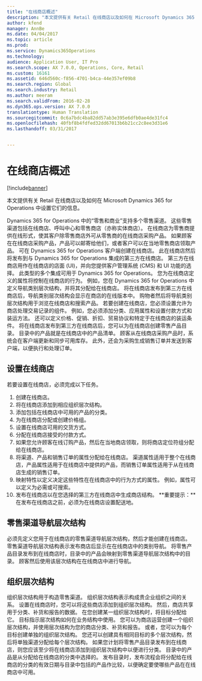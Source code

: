 ```yaml
---
title: "在线商店概述"
description: "本文提供有关 Retail 在线商店以及如何在 Microsoft Dynamics 365 for Operations 中设置它们的信息。"
author: kfend
manager: AnnBe
ms.date: 04/04/2017
ms.topic: article
ms.prod: 
ms.service: Dynamics365Operations
ms.technology: 
audience: Application User, IT Pro
ms.search.scope: AX 7.0.0, Operations, Core, Retail
ms.custom: 16161
ms.assetid: 646d560c-f856-4701-b4ca-44e357ef09b8
ms.search.region: Global
ms.search.industry: Retail
ms.author: meeram
ms.search.validFrom: 2016-02-28
ms.dyn365.ops.version: AX 7.0.0
translationtype: Human Translation
ms.sourcegitcommit: 0c6a7bdc4ba82dd57ab3e395e6dfb0ae4de31fc4
ms.openlocfilehash: 40fbf8b4fdfed32dd67013b6b21cc2c8ee3d31e6
ms.lasthandoff: 03/31/2017


---
```


# <a name="online-store-overview"></a>在线商店概述

[!include[banner](includes/banner.md)]


本文提供有关 Retail 在线商店以及如何在 Microsoft Dynamics 365 for Operations 中设置它们的信息。

Dynamics 365 for Operations 中的“零售和商业”支持多个零售渠道。 这些零售渠道包括在线商店、呼叫中心和零售商店（亦称实体商店）。 在线商店为零售商提供在线形式，使其客户除零售商店外可从零售商的在线商店采购产品。 如果顾客在在线商店采购产品，产品可以邮寄给他们，或者客户可以在当地零售商店领取产品。 可在 Dynamics 365 for Operations 客户端创建在线商店。 此在线商店然后将发布到与 Dynamics 365 for Operations 集成的第三方在线商店。 第三方在线商店用作在线商店的店面 (UI)，并向您提供客户管理系统 (CMS) 和 UI 功能的选择。 此类型的多个集成可用于 Dynamics 365 for Operations。 您为在线商店定义的属性将控制在线商店的行为。 例如，您在 Dynamics 365 for Operations 中定义导航类别层次结构，并将其分配给在线商店。 将在线商店发布到第三方在线商店后，导航类别层次结构会显示在商店的在线版本中。 购物者然后将导航类别层次结构用于浏览在线商店和搜索产品。 若要创建在线商店，您必须设置允许为商店处理交易记录的组件。 例如，您必须添加分类、应用属性和设置付款方式和装运方法。 还可以定义价格、促销、折扣、贸易协议和特定于在线商店的装运条件。 将在线商店发布到第三方在线商店后，您可以为在线商店创建零售产品目录。 目录中的产品就是在线商店中的产品清单。 顾客从在线商店采购产品时，系统会在客户端更新和同步可用库存。 此外，还会为采购生成销售订单并发送到客户端，以便执行和处理订单。

## <a name="set-up-an-online-store"></a>设置在线商店
若要设置在线商店，必须完成以下任务。

1.  创建在线商店。
2.  将在线商店添加到相应组织层次结构。
3.  添加包括在线商店中可用的产品的分类。
4.  为在线商店分配或创建价格组。
5.  设置在线商店可用的交货方式。
6.  分配在线商店接受的付款方式。
7.  如果您允许顾客在线订购产品，然后在当地商店领取，则将商店定位符组分配给在线商店。
8.  将渠道、产品和销售订单的属性分配给在线商店。 渠道属性适用于整个在线商店，产品属性适用于在线商店中提供的产品，而销售订单属性适用于从在线商店生成的销售订单。
9.  映射特性以定义决定这些特性在在线商店中的行为方式的属性。 例如，属性可以定义为必需或可搜索。
10. 发布在线商店以在您选择的第三方在线商店中生成商店结构。 **重要提示：**在发布在线商店之前，必须为在线商店设置配送地。

## <a name="retail-channel-navigation-hierarchies"></a>零售渠道导航层次结构
必须先定义您用于在线商店的零售渠道导航层次结构，然后才能创建在线商店。 零售渠道导航层次结构表示发布商店后显示在在线商店中的类别导航。 将零售产品目录发布到在线商店时，目录中的产品会映射到零售渠道导航层次结构中的目录。 顾客然后使用该层次结构在在线商店中进行导航。

## <a name="organization-hierarchies"></a>组织层次结构
组织层次结构用于构造零售渠道。 组织层次结构表示构成贵企业组织之间的关系。 设置在线商店时，您可以将这些商店添加到组织层次结构。 然后，商店共享用于分类、补货和报告的数据。 在您创建某一组织层次结构时，将目标分配给它。 目标指示层次结构如何在业务结构中使用。 您可以为商店运营创建一个组织层次结构，并使用层次结构为您的商店分类、补货和报告。 或者，您可以为每个目标创建单独的组织层次结构。 您还可以创建具有相同目标的多个层次结构，然后将单独渠道分配给每个层次结构。 如果您计划将零售产品目录发布到在线商店，则您应该至少将在线商店添加到组织层次结构中以便进行分类。 目录中的产品是从分配给在线商店的分类中选择的。 发布目录时，发布流程会将分配给在线商店的分类的有效日期与目录中包括的产品作比较，以便确定要使哪些产品在在线商店中可用。




